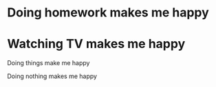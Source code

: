 

Doing homework makes me happy
=======

Watching TV makes me happy
=======
Doing things make me happy



Doing nothing makes me happy


